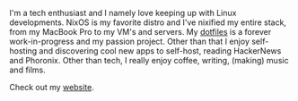 I'm a tech enthusiast and I namely love keeping up with Linux developments. NixOS is my favorite distro and I've nixified my entire stack, from my MacBook Pro to my VM's and servers. My [dotfiles](github.com/muradbu/dotfiles) is a forever work-in-progress and my passion project. Other than that I enjoy self-hosting and discovering cool new apps to self-host, reading HackerNews and Phoronix. Other than tech, I really enjoy coffee, writing, (making) music and films.

Check out my [website](muradb.com).
